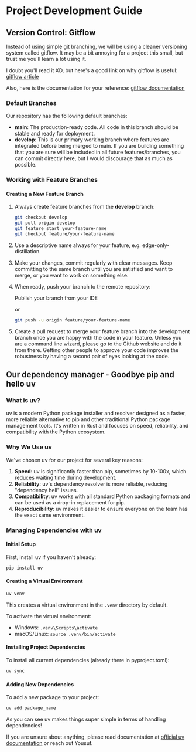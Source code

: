 # Project Development Guide

## Version Control: Gitflow 

Instead of using simple git branching, we will be using a cleaner versioning system called gitflow. It may be a bit annoying for a project this small, but trust me you'll learn a lot using it.

I doubt you'll read it XD, but here's a good link on why gitflow is useful: [gitflow article](https://medium.com/novai-devops-101/understanding-gitflow-a-simple-guide-to-git-branching-strategy-4f079c12edb9)

Also, here is the documentation for your reference: [gitflow documentation](https://github.com/nvie/gitflow)

### Default Branches

Our repository has the following default branches:

- **main**: The production-ready code. All code in this branch should be stable and ready for deployment.
- **develop**: This is our primary working branch where features are integrated before being merged to main. If you are building something that you are sure will be included in all future features/branches, you can commit directly here, but I would discourage that as much as possible.


### Working with Feature Branches

#### Creating a New Feature Branch

1. Always create feature branches from the **develop** branch:
   ```bash
   git checkout develop
   git pull origin develop
   git feature start your-feature-name
   git checkout feature/your-feature-name
   ```

2. Use a descriptive name always for your feature, e.g. edge-only-distillation.

3. Make your changes, commit regularly with clear messages. Keep committing to the same branch until you are satisfied and want to merge, or you want to work on something else.

4. When ready, push your branch to the remote repository:

    Publish your branch from your IDE

    or

   ```bash
   git push -u origin feature/your-feature-name
   ```

5. Create a pull request to merge your feature branch into the development branch once you are happy with the code in your feature. Unless you are a command line wizard, please go to the Github website and do it from there. Getting other people to approve your code improves the robustness by having a second pair of eyes looking at the code.


## Our dependency manager - Goodbye pip and hello uv

### What is uv?

uv is a modern Python package installer and resolver designed as a faster, more reliable alternative to pip and other traditional Python package management tools. It's written in Rust and focuses on speed, reliability, and compatibility with the Python ecosystem.

### Why We Use uv

We've chosen uv for our project for several key reasons:

1. **Speed**: uv is significantly faster than pip, sometimes by 10-100x, which reduces waiting time during development.
2. **Reliability**: uv's dependency resolver is more reliable, reducing "dependency hell" issues.
3. **Compatibility**: uv works with all standard Python packaging formats and can be used as a drop-in replacement for pip.
4. **Reproducibility**: uv makes it easier to ensure everyone on the team has the exact same environment.


### Managing Dependencies with uv

#### Initial Setup

First, install uv if you haven't already:

```bash
pip install uv
```

#### Creating a Virtual Environment

```bash
uv venv
```

This creates a virtual environment in the `.venv` directory by default.

To activate the virtual environment:
- Windows: `.venv\Scripts\activate`
- macOS/Linux: `source .venv/bin/activate`

#### Installing Project Dependencies

To install all current dependencies (already there in pyproject.toml):

```bash
uv sync
```

#### Adding New Dependencies

To add a new package to your project:

```bash
uv add package_name
```

As you can see uv makes things super simple in terms of handling dependencies!

If you are unsure about anything, please read documentation at [official uv documentation](https://github.com/astral-sh/uv) or reach out Yousuf.

